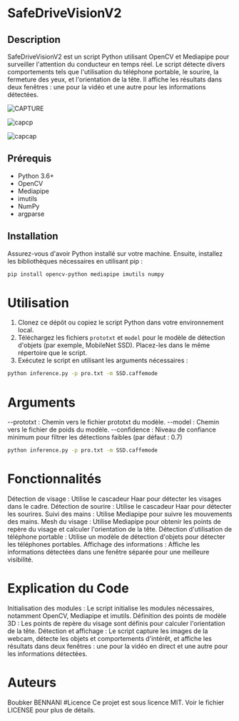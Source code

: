 # SafeDriveVisionV2

## Description

SafeDriveVisionV2 est un script Python utilisant OpenCV et Mediapipe pour surveiller l'attention du conducteur en temps réel. Le script détecte divers comportements tels que l'utilisation du téléphone portable, le sourire, la fermeture des yeux, et l'orientation de la tête. Il affiche les résultats dans deux fenêtres : une pour la vidéo et une autre pour les informations détectées.


![CAPTURE](https://github.com/user-attachments/assets/e50d2e6f-4eda-4b9f-aafd-f09b3056c06f)

![capcp](https://github.com/user-attachments/assets/12eea00f-e525-4521-96de-020754bc6092)

![capcap](https://github.com/user-attachments/assets/31237958-7a80-481e-a269-ba9a3959ce56)




## Prérequis

- Python 3.6+
- OpenCV
- Mediapipe
- imutils
- NumPy
- argparse

## Installation

Assurez-vous d'avoir Python installé sur votre machine. Ensuite, installez les bibliothèques nécessaires en utilisant pip :

```bash
pip install opencv-python mediapipe imutils numpy

```
# Utilisation

1. Clonez ce dépôt ou copiez le script Python dans votre environnement local.
2. Téléchargez les fichiers `prototxt` et `model` pour le modèle de détection d'objets (par exemple, MobileNet SSD). Placez-les dans le même répertoire que le script.
3. Exécutez le script en utilisant les arguments nécessaires :

```bash
python inference.py -p pro.txt -m SSD.caffemode

```

# Arguments
--prototxt : Chemin vers le fichier prototxt du modèle.
--model : Chemin vers le fichier de poids du modèle.
--confidence : Niveau de confiance minimum pour filtrer les détections faibles (par défaut : 0.7)

```bash
python inference.py -p pro.txt -m SSD.caffemode
```

# Fonctionnalités
Détection de visage : Utilise le cascadeur Haar pour détecter les visages dans le cadre.
Détection de sourire : Utilise le cascadeur Haar pour détecter les sourires.
Suivi des mains : Utilise Mediapipe pour suivre les mouvements des mains.
Mesh du visage : Utilise Mediapipe pour obtenir les points de repère du visage et calculer l'orientation de la tête.
Détection d'utilisation de téléphone portable : Utilise un modèle de détection d'objets pour détecter les téléphones portables.
Affichage des informations : Affiche les informations détectées dans une fenêtre séparée pour une meilleure visibilité.
# Explication du Code
Initialisation des modules : Le script initialise les modules nécessaires, notamment OpenCV, Mediapipe et imutils.
Définition des points de modèle 3D : Les points de repère du visage sont définis pour calculer l'orientation de la tête.
Détection et affichage : Le script capture les images de la webcam, détecte les objets et comportements d'intérêt, et affiche les résultats dans deux fenêtres : une pour la vidéo en direct et une autre pour les informations détectées.
# Auteurs
Boubker BENNANI
#Licence
Ce projet est sous licence MIT. Voir le fichier LICENSE pour plus de détails.

